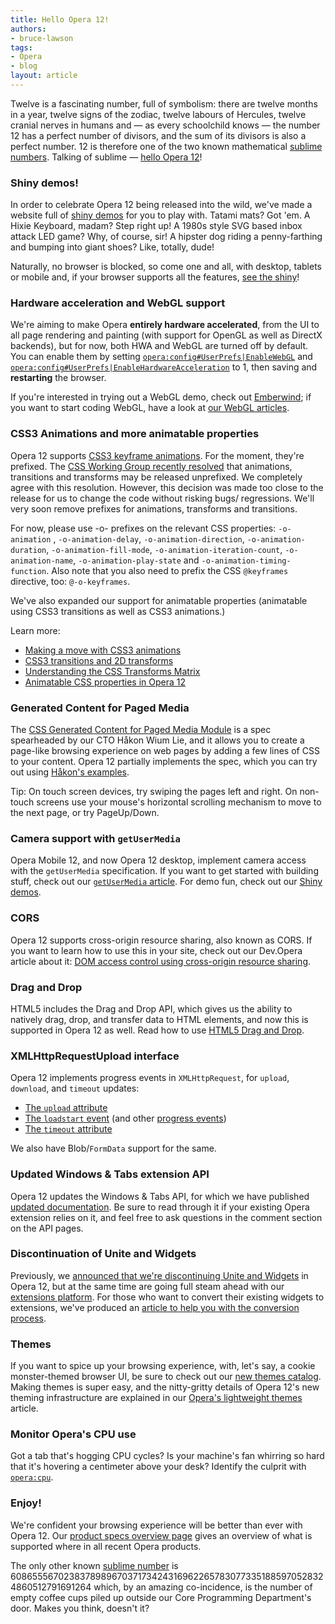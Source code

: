 ```yaml
---
title: Hello Opera 12!
authors:
- bruce-lawson
tags:
- Opera
- blog
layout: article
---
```

<p>Twelve is a fascinating number, full of symbolism: there are twelve months in a year, twelve signs of the zodiac,  twelve labours of Hercules, twelve cranial nerves in humans and — as every schoolchild knows — the number 12 has a perfect number of divisors, and the sum of its divisors is also a perfect number. 12 is therefore one of the two known mathematical <a href="http://en.wikipedia.org/wiki/Sublime_number">sublime numbers</a>. Talking of sublime — <a href="http://www.opera.com/browser/">hello Opera 12</a>!</p>

<h3>Shiny demos!</h3>

<p>In order to celebrate Opera 12 being released into the wild, we&#39;ve made a website full of <a href="http://www.shinydemos.com/">shiny demos</a> for you to play with. Tatami mats? Got &apos;em. A Hixie Keyboard, madam? Step right up! A 1980s style SVG based inbox attack LED game? Why, of course, sir! A hipster dog riding a penny-farthing and bumping into giant shoes? Like, totally, dude!</p>

<p>Naturally, no browser is blocked, so come one and all, with desktop, tablets or mobile and, if your browser supports all the features, <a href="http://www.shinydemos.com/">see the shiny</a>!</p>

<h3>Hardware acceleration and WebGL support</h3>

<p>We&#39;re aiming to make Opera <strong>entirely hardware accelerated</strong>, from the UI to all page rendering and painting (with support for OpenGL as well as DirectX backends), but for now, both HWA and WebGL are turned off by default. You can enable them by setting <a href="opera:config#UserPrefs|EnableWebGL"><code>opera:config#UserPrefs|EnableWebGL</code></a> and <a href="opera:config#UserPrefs|EnableHardwareAcceleration"><code>opera:config#UserPrefs|EnableHardwareAcceleration</code></a> to 1, then saving and <strong>restarting</strong> the browser.</p>

<p>If you&apos;re interested in trying out a WebGL demo, check out <a href="http://operasoftware.github.com/Emberwind/">Emberwind</a>; if you want to start coding WebGL, have a look at <a href="http://dev.opera.com/articles/tags/webgl">our WebGL articles</a>.</p>

<h3>CSS3 Animations and more animatable properties</h3>

<p>Opera 12 supports <a href="http://dev.opera.com/articles/view/css3-animations/">CSS3 keyframe animations</a>. For the moment, they&apos;re prefixed. The <a href="http://lists.w3.org/Archives/Public/www-style/2012Jun/0105.html">CSS Working Group recently resolved</a> that animations, transitions and transforms may be released unprefixed. We completely agree with this resolution. However, this decision was made too close to the release for us to change the code without risking bugs/ regressions. We&apos;ll very soon remove prefixes for animations, transforms and transitions.</p>

<p>For now, please use -o- prefixes on the relevant CSS properties: <code>-o-animation</code> , <code>-o-animation-delay</code>, <code>-o-animation-direction</code>, <code>-o-animation-duration</code>, <code>-o-animation-fill-mode</code>,
<code>-o-animation-iteration-count</code>, <code>-o-animation-name</code>, <code>-o-animation-play-state</code> and
<code>-o-animation-timing-function</code>. Also note that you also need to prefix the CSS  <code>@keyframes</code> directive, too: <code>@-o-keyframes</code>.</p>

<p>We&#39;ve also expanded our support for animatable properties (animatable using CSS3 transitions as well as CSS3 animations.)</p>

<p>Learn more:</p>
<ul>
	<li><a href="http://dev.opera.com/articles/view/css3-animations/">Making a move with CSS3 animations</a></li>
	<li><a href="http://dev.opera.com/articles/view/css3-transitions-and-2D-transforms/">CSS3 transitions and 2D transforms</a></li>
	<li><a href="http://dev.opera.com/articles/view/understanding-the-css-transforms-matrix/">Understanding the CSS Transforms Matrix</a></li>
	<li><a href="http://my.opera.com/ODIN/blog/2012/06/05/animatable-css-properties-in-opera-12">Animatable CSS properties in Opera 12</a></li>
</ul>

<h3>Generated Content for Paged Media</h3>

<p>The <a href="http://www.w3.org/TR/css3-gcpm/">CSS Generated Content for Paged Media Module</a> is a spec spearheaded by our CTO H&#xE5;kon Wium Lie, and it allows you to create a page-like browsing experience on web pages by adding a few lines of CSS to your content. Opera 12 partially implements the spec, which you can try out using <a href="http://people.opera.com/howcome/2012/reader/">H&#xE5;kon&apos;s examples</a>. </p>

<p>Tip: On touch screen devices, try swiping the pages left and right. On non-touch screens use your mouse&#39;s horizontal scrolling mechanism to move to the next page, or try PageUp/Down.</p>

<h3>Camera support with <code>getUserMedia</code></h3>

<p>Opera Mobile 12, and now Opera 12 desktop, implement camera access with the <code>getUserMedia</code> specification.
 If you want to get started with building stuff, check out our <a href="http://dev.opera.com/articles/view/playing-with-html5-video-and-getusermedia-support/"><code>getUserMedia</code> article</a>. For demo fun, check out our <a href="http://shinydemos.com/">Shiny demos</a>.</p>

<h3>CORS</h3>

<p>Opera 12 supports cross-origin resource sharing, also known as CORS. If you want to learn how to use this in your site, check out our Dev.Opera article about it: <a href="http://dev.opera.com/articles/view/dom-access-control-using-cross-origin-resource-sharing/">DOM access control using cross-origin resource sharing</a>.

<h3>Drag and Drop</h3>

<p>HTML5 includes the Drag and Drop API, which gives us the ability to natively drag, drop, and transfer data to HTML elements, and now this is supported in Opera 12 as well. Read how to use <a href="http://dev.opera.com/articles/view/drag-and-drop/">HTML5 Drag and Drop</a>.</p>

<h3>XMLHttpRequestUpload interface</h3>

<p>Opera 12 implements progress events in <code>XMLHttpRequest</code>, for <code>upload</code>, <code>download</code>, and <code>timeout</code> updates:
      <ul>
        <li><a href="http://dvcs.w3.org/hg/xhr/raw-file/tip/Overview.html#the-upload-attribute">The <code>upload</code> attribute</a></li>
        <li><a href="http://dvcs.w3.org/hg/xhr/raw-file/tip/Overview.html#event-xhr-loadstart">The <code>loadstart</code> event</a> (and other <a href="http://dev.w3.org/2006/webapi/progress/#interface-progressevent">progress events</a>)</li>
        <li><a href="http://dvcs.w3.org/hg/xhr/raw-file/tip/Overview.html#the-timeout-attribute">The <code>timeout</code> attribute</a></li>
      </ul>

 <p>We also have Blob/<code>FormData</code> support for the same.</p>

<h3>Updated Windows &amp; Tabs extension API</h3>

<p>Opera 12 updates the Windows &amp; Tabs API, for which we have published <a href="http://dev.opera.com/articles/view/extensions-api-windows-tabs/">updated documentation</a>. Be sure to read through it if your existing Opera extension relies on it, and feel free to ask questions in the comment section on the API pages.</p>

<h3>Discontinuation of Unite and Widgets</h3>

<p>Previously, we <a href="http://my.opera.com/ODIN/blog/2012/04/24/end-unite-apps-and-widgets">announced that we&apos;re discontinuing Unite and Widgets</a> in Opera 12, but at the same time are going full steam ahead with our <a href="https://addons.opera.com/">extensions platform</a>. For those who want to convert their existing widgets to extensions, we&apos;ve produced an <a href="http://dev.opera.com/articles/view/converting-widgets-to-opera-extensions/">article to help you with the conversion process</a>.</p>

<h3>Themes</h3>

<p>If you want to spice up your browsing experience, with, let&apos;s say, a cookie monster-themed browser UI, be sure to check out our <a href="https://addons.opera.com/en/themes/">new themes catalog</a>. Making themes is super easy, and the nitty-gritty details of Opera 12&apos;s new theming infrastructure are explained in our <a href="http://dev.opera.com/articles/view/operas-lightweight-themes/">Opera&#39;s lightweight themes</a> article.</p>

<h3>Monitor Opera&apos;s CPU use</h3>

<p>Got a tab that&apos;s hogging CPU cycles? Is your machine&#39;s fan whirring so hard that it&apos;s hovering a centimeter above your desk? Identify the culprit with <a href="opera:cpu"><code>opera:cpu</code></a>.

<h3>Enjoy!</h3>

<p>We&apos;re confident your browsing experience will be better than ever with Opera 12. Our <a href="http://www.opera.com/docs/specs/productspecs/">product specs overview page</a> gives an overview of what is supported where in all recent Opera products.</p>

<p>The only other known <a href="http://en.wikipedia.org/wiki/Sublime_number">sublime number</a> is 6086555670238378989670371734243169622657830773351885970528324860512791691264 which, by an amazing co-incidence, is the number of empty coffee cups piled up outside our Core Programming Department&apos;s door. Makes you think, doesn&apos;t it?</p></p></p></p>
